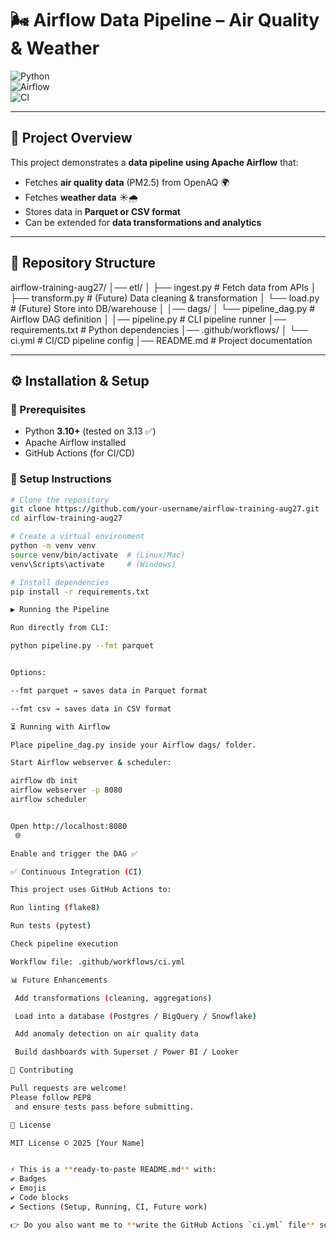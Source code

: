 
# 🌬️ Airflow Data Pipeline – Air Quality & Weather

![Python](https://img.shields.io/badge/Python-3.13-blue?logo=python)  
![Airflow](https://img.shields.io/badge/Apache%20Airflow-2.x-orange?logo=apacheairflow)  
![CI](https://github.com/your-username/airflow-training-aug27/actions/workflows/ci.yml/badge.svg)  

---

## 📌 Project Overview
This project demonstrates a **data pipeline using Apache Airflow** that:
- Fetches **air quality data** (PM2.5) from OpenAQ 🌍
- Fetches **weather data** ☀️🌧️  
- Stores data in **Parquet or CSV format**  
- Can be extended for **data transformations and analytics**  

---

## 📂 Repository Structure


airflow-training-aug27/
│── etl/
│ ├── ingest.py # Fetch data from APIs
│ ├── transform.py # (Future) Data cleaning & transformation
│ └── load.py # (Future) Store into DB/warehouse
│
│── dags/
│ └── pipeline_dag.py # Airflow DAG definition
│
│── pipeline.py # CLI pipeline runner
│── requirements.txt # Python dependencies
│── .github/workflows/
│ └── ci.yml # CI/CD pipeline config
│── README.md # Project documentation


---

## ⚙️ Installation & Setup
### 🔹 Prerequisites
- Python **3.10+** (tested on 3.13 ✅)  
- Apache Airflow installed  
- GitHub Actions (for CI/CD)  

### 🔹 Setup Instructions
```bash
# Clone the repository
git clone https://github.com/your-username/airflow-training-aug27.git
cd airflow-training-aug27

# Create a virtual environment
python -m venv venv
source venv/bin/activate  # (Linux/Mac)
venv\Scripts\activate     # (Windows)

# Install dependencies
pip install -r requirements.txt

▶️ Running the Pipeline

Run directly from CLI:

python pipeline.py --fmt parquet


Options:

--fmt parquet → saves data in Parquet format

--fmt csv → saves data in CSV format

⏳ Running with Airflow

Place pipeline_dag.py inside your Airflow dags/ folder.

Start Airflow webserver & scheduler:

airflow db init
airflow webserver -p 8080
airflow scheduler


Open http://localhost:8080
 🌐

Enable and trigger the DAG ✅

✅ Continuous Integration (CI)

This project uses GitHub Actions to:

Run linting (flake8)

Run tests (pytest)

Check pipeline execution

Workflow file: .github/workflows/ci.yml

📊 Future Enhancements

 Add transformations (cleaning, aggregations)

 Load into a database (Postgres / BigQuery / Snowflake)

 Add anomaly detection on air quality data

 Build dashboards with Superset / Power BI / Looker

🤝 Contributing

Pull requests are welcome!
Please follow PEP8
 and ensure tests pass before submitting.

📜 License

MIT License © 2025 [Your Name]


⚡ This is a **ready-to-paste README.md** with:  
✔️ Badges  
✔️ Emojis  
✔️ Code blocks  
✔️ Sections (Setup, Running, CI, Future work)  

👉 Do you also want me to **write the GitHub Actions `ci.yml` file** so it run
